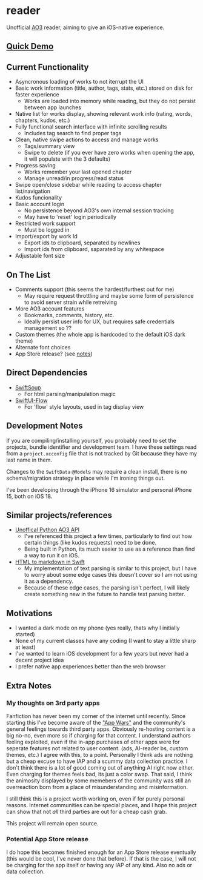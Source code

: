 # reader

Unofficial [AO3](https://archiveofourown.org/) reader, aiming to give an iOS-native experience.

## [Quick Demo](https://www.youtube.com/watch?v=fjGoLQPbe7A)

## Current Functionality

- Asyncronous loading of works to not iterrupt the UI
- Basic work information (title, author, tags, stats, etc.) stored on disk for faster experience
    - Works are loaded into memory while reading, but they do not persist between app launches
- Native list for works display, showing relevant work info (rating, words, chapters, kudos, etc.)
- Fully functional search interface with infinite scrolling results
    - Includes tag search to find proper tags
- Clean, native swipe actions to access and manage works
    - Tags/summary view
    - Swipe to delete (if you ever have zero works when opening the app, it will populate with the 3 defaults)
- Progress saving
    - Works remember your last opened chapter
    - Manage unread/in progress/read status
- Swipe open/close sidebar while reading to access chapter list/navigation
- Kudos funcionality
- Basic account login
    - No persistence beyond AO3's own internal session tracking
    - May have to 'reset' login periodically
- Restricted work support
    - Must be logged in
- Import/export by work Id
    - Export ids to clipboard, separated by newlines
    - Import ids from clipboard, saparated by any whitespace
- Adjustable font size

## On The List

- Comments support (this seems the hardest/furthest out for me)
    - May require request throttling and maybe some form of persistence to avoid server strain while retreiving
- More AO3 account features
    - Bookmarks, comments, history, etc.
    - Ideally persist user info for UX, but requires safe credentials management so ??
- Custom themes (the whole app is hardcoded to the default iOS dark theme)
- Alternate font choices
- App Store release? (see [notes](#extra-notes))

## Direct Dependencies

- [SwiftSoup](https://github.com/scinfu/SwiftSoup)
    - For html parsing/manipulation magic
- [SwiftUI-Flow](https://github.com/tevelee/SwiftUI-Flow)
    - For 'flow' style layouts, used in tag display view
    
## Development Notes

If you are compiling/installing yourself, you probably need to set the projects, bundle identifier and development team. I have these settings read
from a `project.xcconfig` file that is not tracked by Git because they have my last name in them.

Changes to the `SwiftData` `@Model`s may require a clean install, there is no schema/migration strategy in place while I'm ironing things out.

I've been developing through the iPhone 16 simulator and personal iPhone 15, both on iOS 18.

## Similar projects/references

- [Unoffical Python AO3 API](https://github.com/wendytg/ao3_api)
    - I've referenced this project a few times, particularly to find out how certain things (like kudos requests) need to be done.
    - Being built in Python, its much easier to use as a reference than find a way to run it on iOS.
- [HTML to markdown in Swift](https://github.com/ActuallyTaylor/SwiftHTMLToMarkdown)
    - My implementation of text parsing is similar to this project, but I have to worry about some edge cases this doesn't cover so I am not using it as a dependency.
    - Because of these edge cases, the parsing isn't perfect, I will likely create something new in the future to handle text parsing better.
    
## Motivations

- I wanted a dark mode on my phone (yes really, thats why I initially started)
- None of my current classes have any coding (I want to stay a little sharp at least)
- I've wanted to learn iOS development for a few years but never had a decent project idea
- I prefer native app experiences better than the web browser

## Extra Notes

### My thoughts on 3rd party apps

Fanfiction has never been my corner of the internet until recently.
Since starting this I've become aware of the ["App Wars"](https://fanlore.org/wiki/AO3_App_Wars) and the community's general feelings towards third party apps.
Obviously re-hosting content is a big no-no, even more so if charging for that content. I understand authors feeling exploited,
even if the in-app purchases of other apps were for seperate features not related to user content. (ads, AI-reader bs, custom themes, etc.)
I agree with this, to a point. Personally I think ads are nothing but a cheap excuse to have IAP and a scummy data collection practice.
I don't think there is a lot of good coming out of anything AI right now either. Even charging for themes feels bad, its just a color swap.
That said, I think the animosity displayed by some memebers of the community was still an overreaction born from a place of misunderstanding and misinformation.

I still think this is a project worth working on, even if for purely personal reasons.
Internet communities can be special places, and I hope this project can show that not *all* third parties are out for a cheap cash grab.

This project will remain open source.

### Potential App Store release

I do hope this becomes finished enough for an App Store release eventually (this would be cool, I've never done that before).
If that is the case, I will not be charging for the app itself or having any IAP of any kind. Also no ads or data collection.
